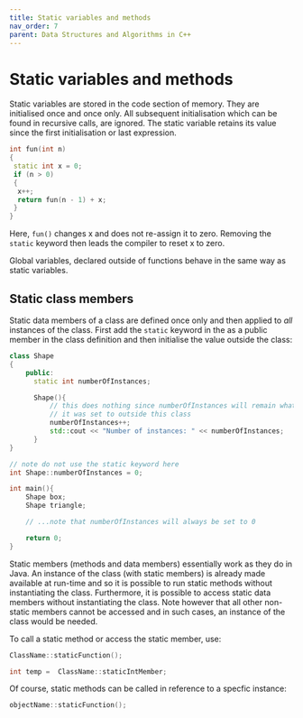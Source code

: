 ```yaml
---
title: Static variables and methods
nav_order: 7
parent: Data Structures and Algorithms in C++
---
```


# Static variables and methods

Static variables are stored in the code section of memory. They are initialised once and once only. All subsequent initialisation which can be found in recursive calls, are ignored. The static variable retains its value since the first initialisation or last expression.

```cpp
int fun(int n)
{
 static int x = 0;
 if (n > 0)
 {
  x++;
  return fun(n - 1) + x;
 }
}
```

Here, `fun()` changes x and does not re-assign it to zero. Removing the `static` keyword then leads the compiler to reset x to zero.

Global variables, declared outside of functions behave in the same way as static variables.

## Static class members

Static data members of a class are defined once only and then applied to _all_ instances of the class. First add the `static` keyword in the as a public member in the class definition and then initialise the value outside the class:

```cpp
class Shape
{
    public:
      static int numberOfInstances;

      Shape(){
          // this does nothing since numberOfInstances will remain whatever 
          // it was set to outside this class
          numberOfInstances++;
          std::cout << "Number of instances: " << numberOfInstances;
      }
}

// note do not use the static keyword here
int Shape::numberOfInstances = 0;

int main(){
    Shape box;
    Shape triangle;

    // ...note that numberOfInstances will always be set to 0

    return 0;
}
```

Static members (methods and data members) essentially work as they do in Java. An instance of the class (with static members) is already made available at run-time and so it is possible to run static methods without instantiating the class.
Furthermore, it is possible to access static data members without instantiating the class. Note however that all other non-static members cannot be accessed and in such cases, an instance of the class would be needed.

To call a static method or access the static member, use:

```cpp
ClassName::staticFunction();

int temp =  ClassName::staticIntMember;
```

Of course, static methods can be called in reference to a specfic instance:

```cpp
objectName::staticFunction();
```
